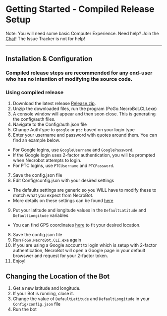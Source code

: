 # Getting Started - Compiled Release Setup
Note: You will need some basic Computer Experience.
Need help? Join the [Chat](https://github.com/NecronomiconCoding/NecroBot/wiki/Chat-&-Rules#chatting-using-discord)! The Issue Tracker is not for help!

***
## Installation & Configuration

### Compiled release steps are recommended for any end-user who has no intention of modifying the source code.


### Using compiled release
1. Download the latest release [Release.zip](https://github.com/NecronomiconCoding/NecroBot/releases).
2. Unzip the downloaded files, run the program (PoGo.NecroBot.CLI.exe)
3. A console window will appear and then soon close. This is generating the config/auth files.
4. Navigate to the Config/auth.json file
5. Change AuthType to `google` or `ptc` based on your login type
6. Enter your username and password with quotes around them. You can find an example below.
* For Google logins, use `GoogleUsername` and `GooglePassword`.
 * If the Google login uses 2-factor authentication, you will be prompted when Necrobot attempts to login.
* For PTC logins, use `PTCUsername` and `PTCPassword`.
7. Save the config.json file
8. Edit Config/config.json with your desired settings
* The defaults settings are generic so you WILL have to modify these to match what you expect from NecroBot.
* More details on these settings can be found [here](https://github.com/NecronomiconCoding/NecroBot/wiki/Config)
9. Put your latitude and longitude values in the `DefaultLatitude` and `DefaultLongitude` variables 
 * You can find GPS coordinates [here](http://mondeca.com/index.php/en/any-place-en) to fit your desired location.
8. Save the config.json file
9. Run `PoGo.NecroBot.CLI.exe` again
10. If you are using a Google account to login which is setup with 2-factor authentication, NecroBot will open a Google page in your default browswer and request for your 2-factor token.
11. Enjoy!

## Changing the Location of the Bot
1. Get a new latitude and longitude.
2. If your Bot is running, close it.
3. Change the value of `DefaultLatitude` and `DefaultLongitude` in your `Config/config.json` file
4. Run the bot